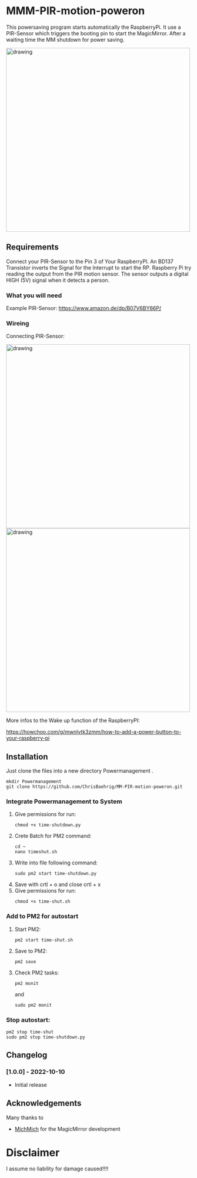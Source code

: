 # MMM-PIR-motion-poweron


This powersaving program starts automatically the RaspberryPi. It use a PIR-Sensor which triggers the booting pin to start the MagicMirror. After a waiting time the MM shutdown for power saving.

<img src="https://user-images.githubusercontent.com/60329834/194888681-0f4a8c82-b71c-4adb-b94d-ca8867e6edd9.png" alt="drawing" width="500"/>

## Requirements

Connect your PIR-Sensor to the Pin 3 of Your RaspberryPI. An BD137 Transistor inverts the Signal for the Interrupt to start the RP.
Raspberry Pi try reading the output from the PIR motion sensor. The sensor outputs a digital HIGH (5V) signal when it detects a person. 

### What you will need
Example PIR-Sensor: https://www.amazon.de/dp/B07V6BY66P/

### Wireing
Connecting PIR-Sensor: 

<img src="https://user-images.githubusercontent.com/60329834/194929283-9bf3726e-5759-471e-bc54-d6f7c87cec0f.png" alt="drawing" width="500"/>
<img src="https://user-images.githubusercontent.com/60329834/194887463-1ff34bbf-9036-4240-b954-f8260f2437b8.jpg" alt="drawing" width="500"/>

More infos to the Wake up function of the RaspberryPI: 

https://howchoo.com/g/mwnlytk3zmm/how-to-add-a-power-button-to-your-raspberry-pi

## Installation

Just clone the files into a new directory Powermanagement .
```
mkdir Powermanagement
git clone https://github.com/ChrisBaehrig/MM-PIR-motion-poweron.git
```

### Integrate Powermanagement to System
1. Give permissions for run: 
    ```
    chmod +x time-shutdown.py
    ```
2. Crete Batch for PM2 command:
    ```
    cd ~
    nano timeshut.sh
    ```
3. Write into file following command: 
    ``` 
    sudo pm2 start time-shutdown.py
    ```
4. Save with crtl + o and close crtl + x 
5. Give permissions for run: 
    ```
    chmod +x time-shut.sh
    ```

###  Add to PM2 for autostart
1. Start PM2: 
    ```
    pm2 start time-shut.sh
    ```
2. Save to PM2: 
    ```
    pm2 save
    ```
3. Check PM2 tasks: 
    ```
    pm2 monit
    ```
    and
    ```
    sudo pm2 monit
    ```
### Stop autostart: 
    pm2 stop time-shut
    sudo pm2 stop time-shutdown.py

## Changelog
### [1.0.0] - 2022-10-10

- Initial release

## Acknowledgements

Many thanks to

- [MichMich](https://github.com/MichMich/MagicMirror) for the MagicMirror development

# Disclaimer
I assume no liability for damage caused!!!!

